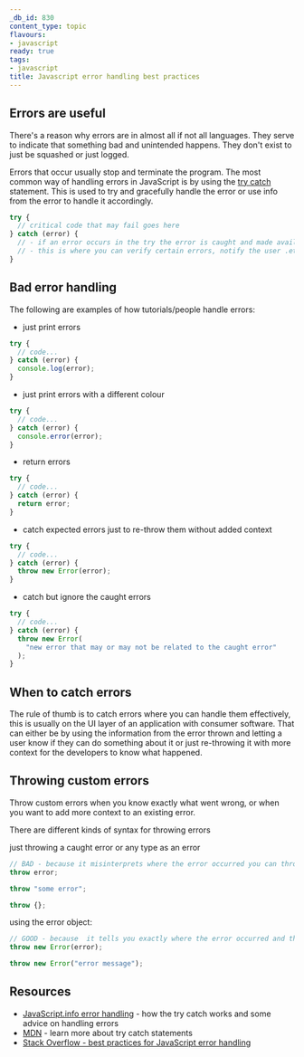 ```yaml
---
_db_id: 830
content_type: topic
flavours:
- javascript
ready: true
tags:
- javascript
title: Javascript error handling best practices
---
```


## Errors are useful

There's a reason why errors are in almost all if not all languages. They serve to indicate that something bad and unintended happens. They don't exist to just be squashed or just logged.

Errors that occur usually stop and terminate the program. The most common way of handling errors in JavaScript is by using the [try catch](https://developer.mozilla.org/en-US/docs/Web/JavaScript/Reference/Statements/try...catch) statement. This is used to try and gracefully handle the error or use info from the error to handle it accordingly.

```js
try {
  // critical code that may fail goes here
} catch (error) {
  // - if an error occurs in the try the error is caught and made available here
  // - this is where you can verify certain errors, notify the user .etc.
}
```

## Bad error handling

The following are examples of how tutorials/people handle errors:

- just print errors

```js
try {
  // code...
} catch (error) {
  console.log(error);
}
```

- just print errors with a different colour

```js
try {
  // code...
} catch (error) {
  console.error(error);
}
```

- return errors

```js
try {
  // code...
} catch (error) {
  return error;
}
```

- catch expected errors just to re-throw them without added context

```js
try {
  // code...
} catch (error) {
  throw new Error(error);
}
```

- catch but ignore the caught errors

```js
try {
  // code...
} catch (error) {
  throw new Error(
    "new error that may or may not be related to the caught error"
  );
}
```

## When to catch errors

The rule of thumb is to catch errors where you can handle them effectively, this is usually on the UI layer of an application with consumer software. That can either be by using the information from the error thrown and letting a user know if they can do something about it or just re-throwing it with more context for the developers to know what happened.

## Throwing custom errors

Throw custom errors when you know exactly what went wrong, or when you want to add more context to an existing error.

There are different kinds of syntax for throwing errors

just throwing a caught error or any type as an error

```js
// BAD - because it misinterprets where the error occurred you can throw pretty much anything as an error
throw error;

throw "some error";

throw {};
```

using the error object:

```js
// GOOD - because  it tells you exactly where the error occurred and the constructor takes in a message making it more predictable
throw new Error(error);

throw new Error("error message");
```

## Resources

- [JavaScript.info error handling](https://javascript.info/error-handling) - how the try catch works and some advice on handling errors
- [MDN](https://developer.mozilla.org/en-US/docs/Web/JavaScript/Reference/Statements/try...catch) - learn more about try catch statements
- [Stack Overflow - best practices for JavaScript error handling](https://stackoverflow.com/questions/6484528/what-are-the-best-practices-for-javascript-error-handling)